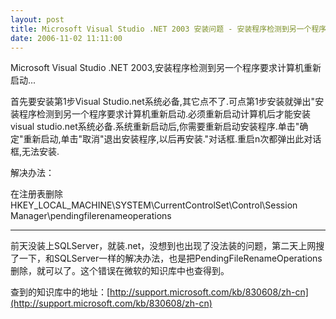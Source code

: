 ```yaml
---
layout: post
title: Microsoft Visual Studio .NET 2003 安装问题 - 安装程序检测到另一个程序要求计算机重新启动
date: 2006-11-02 11:11:00
---
```

Microsoft Visual Studio .NET 2003,安装程序检测到另一个程序要求计算机重新启动...

首先要安装第1步Visual Studio.net系统必备,其它点不了.可点第1步安装就弹出"安装程序检测到另一个程序要求计算机重新启动.必须重新启动计算机后才能安装visual studio.net系统必备.系统重新启动后,你需要重新启动安装程序.单击"确定"重新启动,单击"取消"退出安装程序,以后再安装."对话框.重启n次都弹出此对话框,无法安装.

解决办法：

在注册表删除HKEY_LOCAL_MACHINE\SYSTEM\CurrentControlSet\Control\Session Manager\pendingfilerenameoperations 

******************************************************************

前天没装上SQLServer，就装.net，没想到也出现了没法装的问题，第二天上网搜了一下，和SQLServer一样的解决办法，也是把PendingFileRenameOperations删除，就可以了。这个错误在微软的知识库中也查得到。

查到的知识库中的地址：[http://support.microsoft.com/kb/830608/zh-cn](http://support.microsoft.com/kb/830608/zh-cn)
